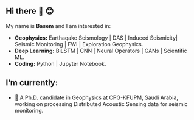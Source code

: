 ## Hi there 👋 😊
My name is **Basem** and I am interested in:
- **Geophysics:** Earthaqake Seismology | DAS | Induced Seismicity| Seismic Monitoring | FWI | Exploration Geophysics.
- **Deep Learning:** BiLSTM | CNN | Neural Operators | GANs | Scientific ML.
- **Coding:** Python | Jupyter Notebook.

## I’m currently:
- 🔭  A Ph.D. candidate in Geophysics at CPG-KFUPM, Saudi Arabia, working on processing Distributed Acoustic Sensing data for seismic monitoring.
<!--
**bqadas/bqadas** is a ✨ _special_ ✨ repository because its `README.md` (this file) appears on your GitHub profile.

Here are some ideas to get you started:

- 🔭 I’m currently working on ...
- 🌱 I’m currently learning ...
- 👯 I’m looking to collaborate on ...
- 🤔 I’m looking for help with ...
- 💬 Ask me about ...
- 📫 How to reach me: ...
- 😄 Pronouns: ...
- ⚡ Fun fact: ...
-->
